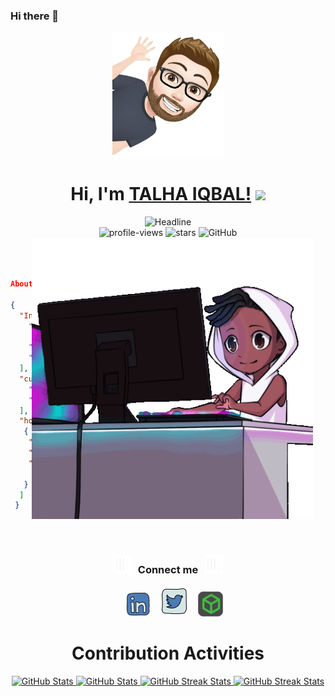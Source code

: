 ### Hi there 👋

<!--
**talhahacker123/talhahacker123** is a ✨ _special_ ✨ repository because its `README.md` (this file) appears on your GitHub profile.

Here are some ideas to get you started:

- 🔭 I’m currently working on ...
- 🌱 I’m currently learning ...
- 👯 I’m looking to collaborate on ...
- 🤔 I’m looking for help with ...
- 💬 Ask me about ...
- 📫 How to reach me: ...
- 😄 Pronouns: ...
- ⚡ Fun fact: ...
-->
<div align=center>
   <img src="https://github.com/shariqmalik/shariqmalik/raw/main/images/me.png" alt="GitHub Octocat Drinking a Cup of Coffee" height="200">
</div>
<h1 align="center">Hi, I'm <a href="" target="_blank" rel="noopener noreferrer">TALHA IQBAL!</a> <img src="https://media.giphy.com/media/hvRJCLFzcasrR4ia7z/giphy.gif" width="35"></h1>
<div align=center>
   <img src="https://readme-typing-svg.herokuapp.com?font=Architects+Daughter&color=%238A2BE2&size=48&center=true&vCenter=true&width=600&height=60&lines=I%27m+a+Pentester;Problem+Solver;Open-Source+Enthusiast;I+love+to+Automate+stuff" alt="Headline" />
</div>
<div align=center>
   <img src="https://komarev.com/ghpvc/?username=shariqmalik&style=flat&color=blueviolet" alt="profile-views"/> 
   <img src="https://img.shields.io/github/stars/shariqmalik?label=Stars&style=flat&color=blueviolet" alt="stars">
   <img alt="GitHub" src="https://img.shields.io/badge/dynamic/json?label=Followers&style=flat&color=blueviolet&query=%24.data.totalSubs&url=https%3A%2F%2Fapi.spencerwoo.com%2Fsubstats%2F%3Fsource%3Dgithub%26queryKey%3Dshariqmalik&longCache=true"/>
</div>
<img align="right" alt="GIF" style="hight:450px;width:450px;margin-right: 20px;" src="https://github.com/shariqmalik/shariqmalik/raw/main/images/coding-boy.gif">
<br><br>



```json
 
About me

{
  "Intro":[
    "I am a Pentester",
     "Creative and Logical Thinker";
    "Script Kiddie at HackTheBox",
    "Automation Lover",
  ],
  "currently_learning":[
    "API Pentesting",
    "Red Teaming"
  ],
  "hobbies":[
   {
    "Information Security research",
    "Marshal Arts",
    "Swimming"
   
   }
  ]
 }
```


<br><br>
<div align=center>
    <h3 align="center" > <img src="https://github.com/shariqmalik/shariqmalik/raw/main/images/animation.gif" width="30" height="30" style="margin-right: 10px;">Connect me<img src="https://github.com/shariqmalik/shariqmalik/raw/main/images/animation.gif" width="30" height="30" style="margin-left: 10px;"></h3>
    <div align="center"  class="icons-social" style="margin-left: 10px;">
        <a style="margin-left: 10px;"  target="_blank" href="https://pk.linkedin.com/in/muhammad-talha-iqbal-ab989b1a3">
        <img src="https://github.com/shariqmalik/shariqmalik/raw/main/images/linkedin--v2.png"></a>
        <a style="margin-left: 10px;" target="_blank" href="https://twitter.com/_shariqmalik">
        <img src="https://github.com/shariqmalik/shariqmalik/raw/main/images/twitter-squared--v2.png" ></a>
        <a style="margin-left: 10px;"  target="_blank" href="https://app.hackthebox.com/profile/5992">
        <img src="https://github.com/shariqmalik/shariqmalik/raw/main/images/htb.png"></a>
    </div>
    <div align=center>
        <h1>Contribution Activities</h1>
        <div align="center">
            <a href="https://github.com/talhahacker123#gh-dark-mode-only">
            <img height="150em" src="https://github-readme-stats-eight-alpha-58.vercel.app/api?username=talhahacker123&theme=midnight-purple#gh-dark-mode-only&show_icons=true" alt="GitHub Stats" height="200" />
            </a>
            <a href="https://github.com/talhahacker123#gh-light-mode-only">
            <img height="150em" src="https://github-readme-stats-eight-alpha-58.vercel.app/api?username=talhahacker123=buefy#gh-light-mode-only&show_icons=true" alt="GitHub Stats" height="200" />
            </a>
            <a href="https://github.com/talhahacker123#gh-dark-mode-only">
            <img height="150em" src="https://github-readme-streak-stats-six.vercel.app/?user=talhahacker123&theme=midnight-purple#gh-dark-mode-only&date_format=j%20M%5B%20Y%5D" alt="GitHub Streak Stats" height="200"/>
            </a>
            <a href="https://github.com/talhahacker123#gh-light-mode-only">
            <img height="150em" src="https://github-readme-streak-stats-six.vercel.app/?user=talhahacker123&theme=buefy#gh-light-mode-only&date_format=j%20M%5B%20Y%5D" alt="GitHub Streak Stats" height="200"/>
            </a>
        </div>
    </div>
</div>
